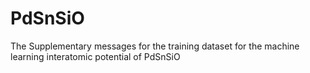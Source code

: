 # PdSnSiO

The Supplementary messages for the training dataset for the machine learning interatomic potential of PdSnSiO
